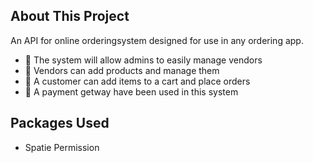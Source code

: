## About This Project

An API for online orderingsystem designed  for use in any ordering app. 
- 🚀 The system will allow admins to easily manage vendors
- 🚀 Vendors can add products and manage them 
- 🚀 A customer can add items to a cart and place orders 
- 🚀 A payment getway have been used in this system


## Packages Used

- Spatie Permission
